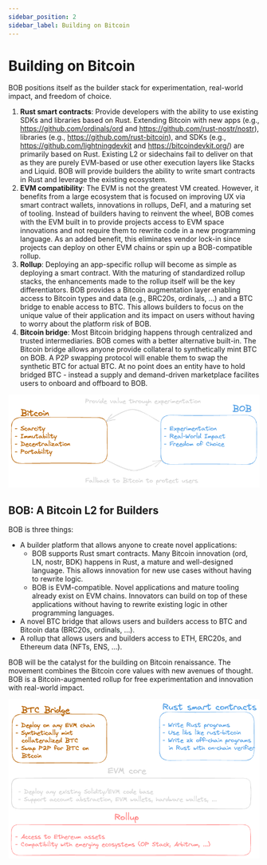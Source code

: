 ```yaml
---
sidebar_position: 2
sidebar_label: Building on Bitcoin
---
```


# Building on Bitcoin

BOB positions itself as the builder stack for experimentation, real-world impact, and freedom of choice.

1. **Rust smart contracts**: Provide developers with the ability to use existing SDKs and libraries based on Rust. Extending Bitcoin with new apps (e.g., https://github.com/ordinals/ord and https://github.com/rust-nostr/nostr), libraries (e.g., https://github.com/rust-bitcoin), and SDKs (e.g., https://github.com/lightningdevkit and https://bitcoindevkit.org/) are primarily based on Rust. Existing L2 or sidechains fail to deliver on that as they are purely EVM-based or use other execution layers like Stacks and Liquid. BOB will provide builders the ability to write smart contracts in Rust and leverage the existing ecosystem.
2. **EVM compatibility**: The EVM is not the greatest VM created. However, it benefits from a large ecosystem that is focused on improving UX via smart contract wallets, innovations in rollups, DeFI, and a maturing set of tooling. Instead of builders having to reinvent the wheel, BOB comes with the EVM built in to provide projects access to EVM space innovations and not require them to rewrite code in a new programming language. As an added benefit, this eliminates vendor lock-in since projects can deploy on other EVM chains or spin up a BOB-compatible rollup.
3. **Rollup**: Deploying an app-specific rollup will become as simple as deploying a smart contract. With the maturing of standardized rollup stacks, the enhancements made to the rollup itself will be the key differentiators. BOB provides a Bitcoin augmentation layer enabling access to Bitcoin types and data (e.g., BRC20s, ordinals, …) and a BTC bridge to enable access to BTC. This allows builders to focus on the unique value of their application and its impact on users without having to worry about the platform risk of BOB.
4. **Bitcoin bridge**: Most Bitcoin bridging happens through centralized and trusted intermediaries. BOB comes with a better alternative built-in. The Bitcoin bridge allows anyone provide collateral to synthetically mint BTC on BOB. A P2P swapping protocol will enable them to swap the synthetic BTC for actual BTC. At no point does an entity have to hold bridged BTC - instead a supply and demand-driven marketplace facilites users to onboard and offboard to BOB.

![values](values.png)

## BOB: A Bitcoin L2 for Builders

BOB is three things:

- A builder platform that allows anyone to create novel applications:
  - BOB supports Rust smart contracts. Many Bitcoin innovation (ord, LN, nostr, BDK) happens in Rust, a mature and well-designed language. This allows innovation for new use cases without having to rewrite logic.
  - BOB is EVM-compatible. Novel applications and mature tooling already exist on EVM chains. Innovators can build on top of these applications without having to rewrite existing logic in other programming languages.
- A novel BTC bridge that allows users and builders access to BTC and Bitcoin data (BRC20s, ordinals, …).
- A rollup that allows users and builders access to ETH, ERC20s, and Ethereum data (NFTs, ENS, …).

BOB will be the catalyst for the building on Bitcoin renaissance. The movement combines the Bitcoin core values with new avenues of thought. BOB is a Bitcoin-augmented rollup for free experimentation and innovation with real-world impact.

![BOB Components](bob-components.png)